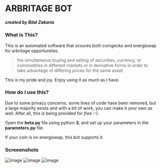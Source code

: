 # ARBRITAGE BOT
##### created by Bilal Zakaria


### What is This?
This is an automated software that scoures both coingecko and energiswap for arbritage opportunities.

 > the simultaneous buying and selling of securities, currency, or commodities in different markets or in derivative forms in order to take advantage of differing prices for the same asset.

This is my pride and joy. Enjoy using it as much as I have.


### How do I use this?
Due to some privacy concerns, some lines of code have been removed, but a large majority exists and with a bit of work, you can make it your own as well. After all, this is being provided for *free :-)*.

Open the **beta.py** file using python **3**, and set up your parameters in the **parameters.py** file.

If your coin is on energiswap, this bot supports it.


### Screeenshots

![image](https://user-images.githubusercontent.com/77695101/137595138-8a257fe6-fe8c-4129-b735-3190e8f38fcf.png)
![image](https://user-images.githubusercontent.com/77695101/137595123-be5eafa3-c0c2-42e7-9f0f-9cc88f47b9f3.png)
![image](https://user-images.githubusercontent.com/77695101/137595164-d9e24d5d-ce64-456f-a9c0-9fa92cb6f4e5.png)


